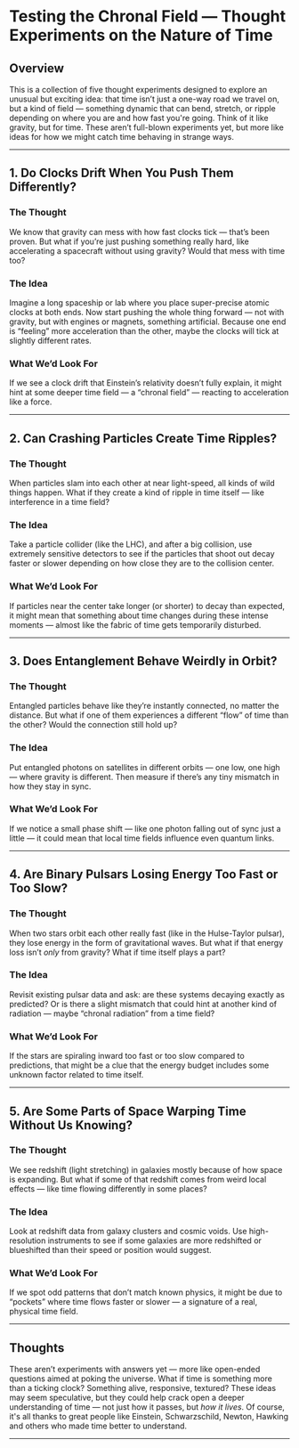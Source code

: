 # Testing the Chronal Field — Thought Experiments on the Nature of Time

## Overview

This is a collection of five thought experiments designed to explore an unusual but exciting idea: that time isn’t just a one-way road we travel on, but a kind of field — something dynamic that can bend, stretch, or ripple depending on where you are and how fast you're going. Think of it like gravity, but for time. These aren’t full-blown experiments yet, but more like ideas for how we might catch time behaving in strange ways.

---

## 1. **Do Clocks Drift When You Push Them Differently?**

### The Thought

We know that gravity can mess with how fast clocks tick — that’s been proven. But what if you’re just pushing something really hard, like accelerating a spacecraft without using gravity? Would that mess with time too?

### The Idea

Imagine a long spaceship or lab where you place super-precise atomic clocks at both ends. Now start pushing the whole thing forward — not with gravity, but with engines or magnets, something artificial. Because one end is “feeling” more acceleration than the other, maybe the clocks will tick at slightly different rates.

### What We’d Look For

If we see a clock drift that Einstein’s relativity doesn’t fully explain, it might hint at some deeper time field — a “chronal field” — reacting to acceleration like a force.

---

## 2. **Can Crashing Particles Create Time Ripples?**

### The Thought

When particles slam into each other at near light-speed, all kinds of wild things happen. What if they create a kind of ripple in time itself — like interference in a time field?

### The Idea

Take a particle collider (like the LHC), and after a big collision, use extremely sensitive detectors to see if the particles that shoot out decay faster or slower depending on how close they are to the collision center.

### What We’d Look For

If particles near the center take longer (or shorter) to decay than expected, it might mean that something about time changes during these intense moments — almost like the fabric of time gets temporarily disturbed.

---

## 3. **Does Entanglement Behave Weirdly in Orbit?**

### The Thought

Entangled particles behave like they’re instantly connected, no matter the distance. But what if one of them experiences a different “flow” of time than the other? Would the connection still hold up?

### The Idea

Put entangled photons on satellites in different orbits — one low, one high — where gravity is different. Then measure if there’s any tiny mismatch in how they stay in sync.

### What We’d Look For

If we notice a small phase shift — like one photon falling out of sync just a little — it could mean that local time fields influence even quantum links.

---

## 4. **Are Binary Pulsars Losing Energy Too Fast or Too Slow?**

### The Thought

When two stars orbit each other really fast (like in the Hulse-Taylor pulsar), they lose energy in the form of gravitational waves. But what if that energy loss isn’t *only* from gravity? What if time itself plays a part?

### The Idea

Revisit existing pulsar data and ask: are these systems decaying exactly as predicted? Or is there a slight mismatch that could hint at another kind of radiation — maybe “chronal radiation” from a time field?

### What We’d Look For

If the stars are spiraling inward too fast or too slow compared to predictions, that might be a clue that the energy budget includes some unknown factor related to time itself.

---

## 5. **Are Some Parts of Space Warping Time Without Us Knowing?**

### The Thought

We see redshift (light stretching) in galaxies mostly because of how space is expanding. But what if some of that redshift comes from weird local effects — like time flowing differently in some places?

### The Idea

Look at redshift data from galaxy clusters and cosmic voids. Use high-resolution instruments to see if some galaxies are more redshifted or blueshifted than their speed or position would suggest.

### What We’d Look For

If we spot odd patterns that don’t match known physics, it might be due to “pockets” where time flows faster or slower — a signature of a real, physical time field.

---

## Thoughts

These aren’t experiments with answers yet — more like open-ended questions aimed at poking the universe. What if time is something more than a ticking clock? Something alive, responsive, textured? These ideas may seem speculative, but they could help crack open a deeper understanding of time — not just how it passes, but *how it lives*. Of course, it's all thanks to great people like Einstein, Schwarzschild, Newton, Hawking and others who made time better to understand.

---
